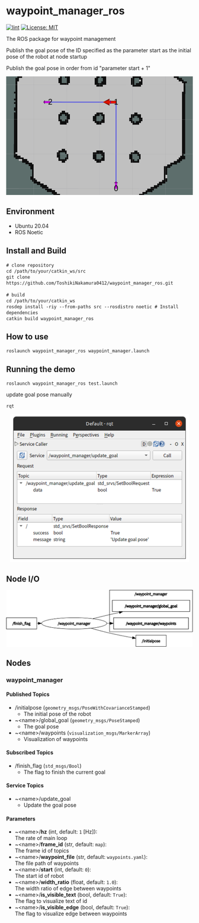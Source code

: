 # waypoint_manager_ros

[![lint](https://github.com/ToshikiNakamura0412/waypoint_manager_ros/actions/workflows/lint.yaml/badge.svg)](https://github.com/ToshikiNakamura0412/waypoint_manager_ros/actions/workflows/lint.yaml)
[![License: MIT](https://img.shields.io/badge/License-MIT-yellow.svg)](https://opensource.org/licenses/MIT)

The ROS package for waypoint management

Publish the goal pose of the ID specified as the parameter start as the initial pose of the robot at node startup

Publish the goal pose in order from id "parameter start + 1"

<p align="center">
  <img src="images/waypoint_manager.png" height="320px"/>
</p>

## Environment
- Ubuntu 20.04
- ROS Noetic

## Install and Build
```
# clone repository
cd /path/to/your/catkin_ws/src
git clone https://github.com/ToshikiNakamura0412/waypoint_manager_ros.git

# build
cd /path/to/your/catkin_ws
rosdep install -riy --from-paths src --rosdistro noetic # Install dependencies
catkin build waypoint_manager_ros
```

## How to use
```
roslaunch waypoint_manager_ros waypoint_manager.launch
```

## Running the demo
```
roslaunch waypoint_manager_ros test.launch
```

update goal pose manually
```
rqt
```

<p align="center">
  <img src="images/service_call.png" height="400px"/>
</p>

## Node I/O
![Node I/O](images/node_io.png)

## Nodes
### waypoint_manager
#### Published Topics
- /initialpose (`geometry_msgs/PoseWithCovarianceStamped`)
  - The initial pose of the robot
- ~\<name>/global_goal (`geometry_msgs/PoseStamped`)
  - The goal pose
- ~\<name>/waypoints (`visualization_msgs/MarkerArray`)
  - Visualization of waypoints

#### Subscribed Topics
- /finish_flag (`std_msgs/Bool`)
  - The flag to finish the current goal

#### Service Topics
- ~\<name>/update_goal
  - Update the goal pose

#### Parameters
- ~\<name>/<b>hz</b> (int, default: `1` [Hz]):<br>
  The rate of main loop
- ~\<name>/<b>frame_id</b> (str, default: `map`):<br>
  The frame id of topics
- ~\<name>/<b>waypoint_file</b> (str, default: `waypoints.yaml`):<br>
  The file path of waypoints
- ~\<name>/<b>start</b> (int, default: `0`):<br>
  The start id of robot
- ~\<name>/<b>width_ratio</b> (float, default: `1.0`):<br>
  The width ratio of edge between waypoints
- ~\<name>/<b>is_visible_text</b> (bool, default: `True`):<br>
  The flag to visualize text of id
- ~\<name>/<b>is_visible_edge</b> (bool, default: `True`):<br>
  The flag to visualize edge between waypoints
